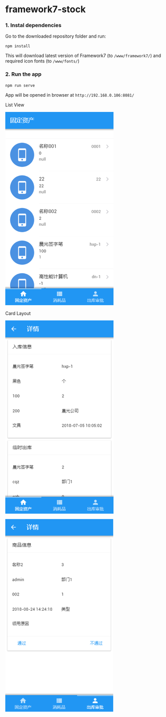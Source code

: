 # framework7-stock
### 1. Instal dependencies

Go to the downloaded repository folder and run:
```
npm install
```

This will download latest version of Framework7 (to `/www/framework7/`) and required icon fonts (to `/www/fonts/`)

### 2. Run the app

```
npm run serve
```

App will be opened in browser at `http://192.168.0.106:8081/`

List View

![image](https://github.com/chenzhengz/framework7-stock/raw/master/screenshot/1.jpg)

Card Layout

![image](https://github.com/chenzhengz/framework7-stock/raw/master/screenshot/1.1.jpg)

![image](https://github.com/chenzhengz/framework7-stock/raw/master/screenshot/3.1.jpg)